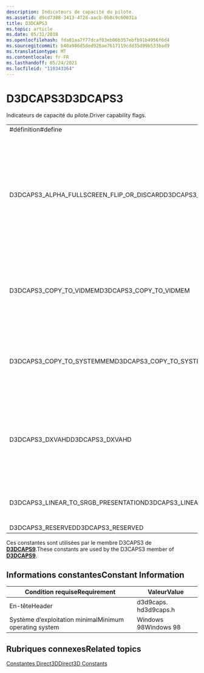 ```yaml
---
description: Indicateurs de capacité du pilote.
ms.assetid: d9cd7388-3413-472d-aacb-0b8c9c60031a
title: D3DCAPS3
ms.topic: article
ms.date: 05/31/2018
ms.openlocfilehash: fda81aa7f77dcaf03eb06b357ebfb91b4956f6d4
ms.sourcegitcommit: b40a986d5ded926ae7617119cdd35d99b533bad9
ms.translationtype: MT
ms.contentlocale: fr-FR
ms.lasthandoff: 05/24/2021
ms.locfileid: "110343364"
---
```

# <a name="d3dcaps3"></a><span data-ttu-id="d33a4-103">D3DCAPS3</span><span class="sxs-lookup"><span data-stu-id="d33a4-103">D3DCAPS3</span></span>

<span data-ttu-id="d33a4-104">Indicateurs de capacité du pilote.</span><span class="sxs-lookup"><span data-stu-id="d33a4-104">Driver capability flags.</span></span>



<table>
<colgroup>
<col style="width: 33%" />
<col style="width: 33%" />
<col style="width: 33%" />
</colgroup>
<tbody>
<tr class="odd">
<td><span data-ttu-id="d33a4-105">#définition</span><span class="sxs-lookup"><span data-stu-id="d33a4-105">#define</span></span></td>
<td><span data-ttu-id="d33a4-106">Valeur</span><span class="sxs-lookup"><span data-stu-id="d33a4-106">Value</span></span></td>
<td><span data-ttu-id="d33a4-107">Description</span><span class="sxs-lookup"><span data-stu-id="d33a4-107">Description</span></span></td>
</tr>
<tr class="even">
<td><span data-ttu-id="d33a4-108">D3DCAPS3_ALPHA_FULLSCREEN_FLIP_OR_DISCARD</span><span class="sxs-lookup"><span data-stu-id="d33a4-108">D3DCAPS3_ALPHA_FULLSCREEN_FLIP_OR_DISCARD</span></span></td>
<td><span data-ttu-id="d33a4-109">0x00000020L</span><span class="sxs-lookup"><span data-stu-id="d33a4-109">0x00000020L</span></span></td>
<td><span data-ttu-id="d33a4-110">Indique que l’appareil peut respecter l’état de rendu D3DRS_ALPHABLENDENABLE en mode plein écran lors de l’utilisation de l’effet d’échange de retournement ou de suppression.</span><span class="sxs-lookup"><span data-stu-id="d33a4-110">Indicates that the device can respect the D3DRS_ALPHABLENDENABLE render state in full-screen mode while using the FLIP or DISCARD swap effect.</span></span> <span data-ttu-id="d33a4-111">Cela s’applique uniquement lorsque les États D3DRS_SRCBLEND ou D3DRS_DESTBLEND sont définis sur l’un des éléments suivants :</span><span class="sxs-lookup"><span data-stu-id="d33a4-111">This only applies when the D3DRS_SRCBLEND or D3DRS_DESTBLEND states are set to one of the following:</span></span>
<ul>
<li><span data-ttu-id="d33a4-112">D3DBLEND_DESTALPHA</span><span class="sxs-lookup"><span data-stu-id="d33a4-112">D3DBLEND_DESTALPHA</span></span></li>
<li><span data-ttu-id="d33a4-113">D3DBLEND_INVDESTALPHA</span><span class="sxs-lookup"><span data-stu-id="d33a4-113">D3DBLEND_INVDESTALPHA</span></span></li>
<li><span data-ttu-id="d33a4-114">D3DBLEND_DESTCOLOR</span><span class="sxs-lookup"><span data-stu-id="d33a4-114">D3DBLEND_DESTCOLOR</span></span></li>
<li><span data-ttu-id="d33a4-115">D3DBLEND_INVDESTCOLOR</span><span class="sxs-lookup"><span data-stu-id="d33a4-115">D3DBLEND_INVDESTCOLOR</span></span></li>
</ul></td>
</tr>
<tr class="odd">
<td><span data-ttu-id="d33a4-116">D3DCAPS3_COPY_TO_VIDMEM</span><span class="sxs-lookup"><span data-stu-id="d33a4-116">D3DCAPS3_COPY_TO_VIDMEM</span></span></td>
<td><span data-ttu-id="d33a4-117">0x00000100L</span><span class="sxs-lookup"><span data-stu-id="d33a4-117">0x00000100L</span></span></td>
<td><span data-ttu-id="d33a4-118">L’appareil peut accélérer la copie mémoire de la mémoire système à la mémoire vidéo locale.</span><span class="sxs-lookup"><span data-stu-id="d33a4-118">Device can accelerate a memory copy from system memory to local video memory.</span></span> <span data-ttu-id="d33a4-119">Cette limite garantit que les appels <a href="/windows/desktop/api"><strong>UpdateSurface</strong></a> et <a href="/windows/desktop/api"><strong>UpdateTexture</strong></a> seront accélérés par le matériel.</span><span class="sxs-lookup"><span data-stu-id="d33a4-119">This cap guarantees that <a href="/windows/desktop/api"><strong>UpdateSurface</strong></a> and <a href="/windows/desktop/api"><strong>UpdateTexture</strong></a> calls will be hardware accelerated.</span></span> <span data-ttu-id="d33a4-120">Si cette limite est absente, ces appels échouent, mais ils sont plus lents.</span><span class="sxs-lookup"><span data-stu-id="d33a4-120">If this cap is absent, these calls will succeed but will be slower.</span></span></td>
</tr>
<tr class="even">
<td><span data-ttu-id="d33a4-121">D3DCAPS3_COPY_TO_SYSTEMMEM</span><span class="sxs-lookup"><span data-stu-id="d33a4-121">D3DCAPS3_COPY_TO_SYSTEMMEM</span></span></td>
<td><span data-ttu-id="d33a4-122">0x00000200L</span><span class="sxs-lookup"><span data-stu-id="d33a4-122">0x00000200L</span></span></td>
<td><span data-ttu-id="d33a4-123">L’appareil peut accélérer la copie en mémoire de la mémoire vidéo locale jusqu’à la mémoire système.</span><span class="sxs-lookup"><span data-stu-id="d33a4-123">Device can accelerate a memory copy from local video memory to system memory.</span></span> <span data-ttu-id="d33a4-124">Cette limite garantit que les appels <a href="/windows/desktop/api"><strong>GetRenderTargetData</strong></a> seront accélérés par le matériel.</span><span class="sxs-lookup"><span data-stu-id="d33a4-124">This cap guarantees that <a href="/windows/desktop/api"><strong>GetRenderTargetData</strong></a> calls will be hardware accelerated.</span></span> <span data-ttu-id="d33a4-125">Si cette limite est absente, cet appel échouera, mais sera plus lent.</span><span class="sxs-lookup"><span data-stu-id="d33a4-125">If this cap is absent, this call will succeed but will be slower.</span></span></td>
</tr>
<tr class="odd">
<td><span data-ttu-id="d33a4-126">D3DCAPS3_DXVAHD</span><span class="sxs-lookup"><span data-stu-id="d33a4-126">D3DCAPS3_DXVAHD</span></span></td>
<td><span data-ttu-id="d33a4-127">0x00000400L</span><span class="sxs-lookup"><span data-stu-id="d33a4-127">0x00000400L</span></span></td>
<td><span data-ttu-id="d33a4-128">Le pilote d’affichage prend en charge l’interface DDI DXVA-HD.</span><span class="sxs-lookup"><span data-stu-id="d33a4-128">The display driver supports the DXVA-HD DDI.</span></span> <span data-ttu-id="d33a4-129">Pour plus d’informations sur la DDI DXVA-HD, consultez <a href="https://msdn.microsoft.com/library/dd835176.aspx">traitement d' High-Definition vidéo</a>.</span><span class="sxs-lookup"><span data-stu-id="d33a4-129">For more information about DXVA-HD DDI, see <a href="https://msdn.microsoft.com/library/dd835176.aspx">Processing High-Definition Video</a>.</span></span><br/> 
<table>
<tbody>
<tr class="odd">
<td><span data-ttu-id="d33a4-130">Différences entre Direct3D 9 et Direct3D 9Ex :</span><span class="sxs-lookup"><span data-stu-id="d33a4-130">Differences between Direct3D 9 and Direct3D 9Ex:</span></span><br/> <span data-ttu-id="d33a4-131">Cet indicateur est disponible uniquement dans Direct3D 9Ex.</span><span class="sxs-lookup"><span data-stu-id="d33a4-131">This flag is available in Direct3D 9Ex only.</span></span><br/></td>
</tr>
</tbody>
</table>

<p> </p></td>
</tr>
<tr class="even">
<td><span data-ttu-id="d33a4-132">D3DCAPS3_LINEAR_TO_SRGB_PRESENTATION</span><span class="sxs-lookup"><span data-stu-id="d33a4-132">D3DCAPS3_LINEAR_TO_SRGB_PRESENTATION</span></span></td>
<td><span data-ttu-id="d33a4-133">0x00000080L</span><span class="sxs-lookup"><span data-stu-id="d33a4-133">0x00000080L</span></span></td>
<td><span data-ttu-id="d33a4-134">Indique que l’appareil peut effectuer une correction gamma à partir d’une mémoire tampon d’arrière-plan (contenant du contenu linéaire) sur un bureau sRVB.</span><span class="sxs-lookup"><span data-stu-id="d33a4-134">Indicates that the device can perform gamma correction from a windowed back buffer (containing linear content) to an sRGB desktop.</span></span></td>
</tr>
<tr class="odd">
<td><span data-ttu-id="d33a4-135">D3DCAPS3_RESERVED</span><span class="sxs-lookup"><span data-stu-id="d33a4-135">D3DCAPS3_RESERVED</span></span></td>
<td><span data-ttu-id="d33a4-136">0x8000001fL</span><span class="sxs-lookup"><span data-stu-id="d33a4-136">0x8000001fL</span></span></td>
<td><span data-ttu-id="d33a4-137">Réservé non utilisé.</span><span class="sxs-lookup"><span data-stu-id="d33a4-137">Reserved; not used.</span></span></td>
</tr>
</tbody>
</table>



 

<span data-ttu-id="d33a4-138">Ces constantes sont utilisées par le membre D3CAPS3 de [**D3DCAPS9**](/windows/desktop/api/D3D9Caps/ns-d3d9caps-d3dcaps9).</span><span class="sxs-lookup"><span data-stu-id="d33a4-138">These constants are used by the D3CAPS3 member of [**D3DCAPS9**](/windows/desktop/api/D3D9Caps/ns-d3d9caps-d3dcaps9).</span></span>

## <a name="constant-information"></a><span data-ttu-id="d33a4-139">Informations constantes</span><span class="sxs-lookup"><span data-stu-id="d33a4-139">Constant Information</span></span>



|  <span data-ttu-id="d33a4-140">Condition requise</span><span class="sxs-lookup"><span data-stu-id="d33a4-140">Requirement</span></span>                        | <span data-ttu-id="d33a4-141">Valeur</span><span class="sxs-lookup"><span data-stu-id="d33a4-141">Value</span></span>           |
|--------------------------|------------|
| <span data-ttu-id="d33a4-142">En-tête</span><span class="sxs-lookup"><span data-stu-id="d33a4-142">Header</span></span>                   | <span data-ttu-id="d33a4-143">d3d9caps. h</span><span class="sxs-lookup"><span data-stu-id="d33a4-143">d3d9caps.h</span></span> |
| <span data-ttu-id="d33a4-144">Système d’exploitation minimal</span><span class="sxs-lookup"><span data-stu-id="d33a4-144">Minimum operating system</span></span> | <span data-ttu-id="d33a4-145">Windows 98</span><span class="sxs-lookup"><span data-stu-id="d33a4-145">Windows 98</span></span> |



 

## <a name="related-topics"></a><span data-ttu-id="d33a4-146">Rubriques connexes</span><span class="sxs-lookup"><span data-stu-id="d33a4-146">Related topics</span></span>

<dl> <dt>

[<span data-ttu-id="d33a4-147">Constantes Direct3D</span><span class="sxs-lookup"><span data-stu-id="d33a4-147">Direct3D Constants</span></span>](dx9-graphics-reference-d3d-constants.md)
</dt> </dl>

 

 




